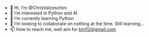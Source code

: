 - 👋 Hi, I’m @ChrisValceschini
- 👀 I’m interested in Python and AI
- 🌱 I’m currently learning Python
- 💞️ I’m looking to collaborate on nothing at the time. Still learning...
- 📫 How to reach me, well aim for kini12@gmail.com

<!---
ChrisValceschini/ChrisValceschini is a ✨ special ✨ repository because its `README.md` (this file) appears on your GitHub profile.
You can click the Preview link to take a look at your changes.
--->
